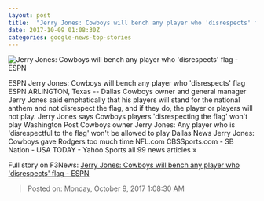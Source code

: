 ```yaml
---
layout: post
title:  "Jerry Jones: Cowboys will bench any player who 'disrespects' flag - ESPN"
date: 2017-10-09 01:08:30Z
categories: google-news-top-stories
---
```


![Jerry Jones: Cowboys will bench any player who 'disrespects' flag - ESPN](http://a3.espncdn.com/combiner/i?img=%2Fphoto%2F2017%2F1008%2Fr271174_1296x729_16%2D9.jpg)

ESPN Jerry Jones: Cowboys will bench any player who 'disrespects' flag ESPN ARLINGTON, Texas -- Dallas Cowboys owner and general manager Jerry Jones said emphatically that his players will stand for the national anthem and not disrespect the flag, and if they do, the player or players will not play. Jerry Jones says Cowboys players 'disrespecting the flag' won't play Washington Post Cowboys owner Jerry Jones: Any player who is 'disrespectful to the flag' won't be allowed to play Dallas News Jerry Jones: Cowboys gave Rodgers too much time NFL.com CBSSports.com - SB Nation - USA TODAY - Yahoo Sports all 99 news articles »


Full story on F3News: [Jerry Jones: Cowboys will bench any player who 'disrespects' flag - ESPN](http://www.f3nws.com/n/EMjphF)

> Posted on: Monday, October 9, 2017 1:08:30 AM

